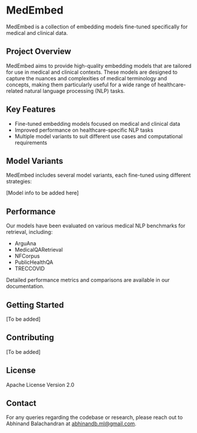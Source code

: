 # MedEmbed

MedEmbed is a collection of embedding models fine-tuned specifically for medical and clinical data.

## Project Overview

MedEmbed aims to provide high-quality embedding models that are tailored for use in medical and clinical contexts. These models are designed to capture the nuances and complexities of medical terminology and concepts, making them particularly useful for a wide range of healthcare-related natural language processing (NLP) tasks.

## Key Features

- Fine-tuned embedding models focused on medical and clinical data
- Improved performance on healthcare-specific NLP tasks
- Multiple model variants to suit different use cases and computational requirements

## Model Variants

MedEmbed includes several model variants, each fine-tuned using different strategies:

[Model info to be added here]

## Performance

Our models have been evaluated on various medical NLP benchmarks for retrieval, including:

- ArguAna
- MedicalQARetrieval
- NFCorpus
- PublicHealthQA
- TRECCOVID

Detailed performance metrics and comparisons are available in our documentation.

## Getting Started

[To be added]

## Contributing

[To be added]

## License

Apache License Version 2.0

## Contact

For any queries regarding the codebase or research, please reach out to Abhinand Balachandran at abhinandb.ml@gmail.com.
